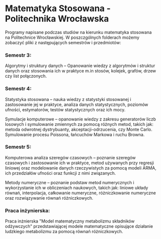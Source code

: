 # Matematyka Stosowana - Politechnika Wrocławska

Programy napisane podczas studiów na kierunku matematyka stosowana na Politechnice Wrocławskiej. W poszczgólnych folderach możemy zobaczyć pliki z następujących semestrów i przedmiotów:

### Semestr 3:

Algorytmy i struktury danych – Opanowanie wiedzy z algorytmów i struktur danych oraz stosowania ich w praktyce m.in stosów, kolejek, grafów, drzew czy list połączonych.

### Semestr 4:

Statystyka stosowana – nauka wiedzy z statystyki stosowanej i zastosowanie jej w praktyce, analiza danych statystycznych, poziomów ufności, estymatorów, testów statystycznych oraz ich mocy.

Symulacje komputerowe – opanowanie wiedzy z zakresu generatorów liczb losowych i symulowanie zmiennych za pomocą różnych metod, takich jak: metoda odwrotnej dystrybuanty, akceptacji-odrzucenia, czy Monte Carlo. Symulowanie procesu Poissona, łańcuchów Markowa i ruchu Browna.

### Semestr 5:

Komputerowa analiza szeregów czasowych – poznanie szeregów czasowych i zastosowanie ich w praktyce, metod używanych przy regresji liniowej oraz modelowanie danych rzeczywistych za pomocą modeli ARMA, ich przedziałów ufności oraz funkcji z nimi związanych.

Metody numeryczne – poznanie podstaw metod numerycznych i wykorzystanie ich w obliczeniach naukowych, takich jak: liniowe układy równań, interpolacja, całkowanie numeryczne, różniczkowanie numeryczne oraz rozwiązywanie równań różniczkowych.

### Praca inżynierska:

Praca inżnierska "Model matematyczny metabolizmu składników odżywczych" przedstawiającej modele matematyczne opisujące działanie ludzkiego metabolizmu za pomocą równań różniczkowych.
